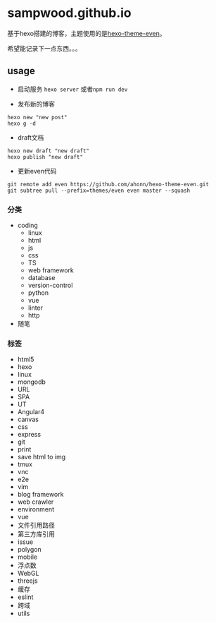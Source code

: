 # sampwood.github.io
基于hexo搭建的博客，主题使用的是[hexo-theme-even](https://github.com/ahonn/hexo-theme-even)。

希望能记录下一点东西。。。


## usage
- 启动服务
`hexo server` 或者`npm run dev`

- 发布新的博客
```
hexo new "new post"
hexo g -d
```

- draft文档
```
hexo new draft "new draft"
hexo publish "new draft"
```

- 更新even代码
```
git remote add even https://github.com/ahonn/hexo-theme-even.git
git subtree pull --prefix=themes/even even master --squash
```

### 分类
- coding
    - linux
    - html
    - js
    - css
    - TS
    - web framework
    - database
    - version-control
    - python
    - vue
    - linter
    - http
- 随笔

### 标签
- html5
- hexo
- linux
- mongodb
- URL
- SPA
- UT
- Angular4
- canvas
- css
- express
- git
- print
- save html to img
- tmux
- vnc
- e2e
- vim
- blog framework
- web crawler
- environment
- vue
- 文件引用路径
- 第三方库引用
- issue
- polygon
- mobile
- 浮点数
- WebGL
- threejs
- 缓存
- eslint
- 跨域
- utils
